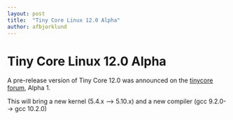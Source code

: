 ```yaml
---
layout: post
title:  "Tiny Core Linux 12.0 Alpha"
author: afbjorklund
---
```


# Tiny Core Linux 12.0 Alpha

A pre-release version of Tiny Core 12.0 was announced on the [tinycore forum](http://forum.tinycorelinux.net/index.php/board,33.0.html), Alpha 1.

This will bring a new kernel (5.4.x --> 5.10.x) and a new compiler (gcc 9.2.0--> gcc 10.2.0)
